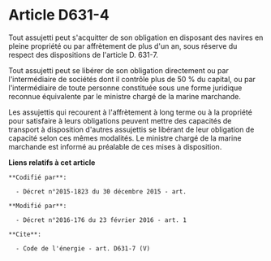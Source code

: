 # Article D631-4

Tout assujetti peut s'acquitter de son obligation en disposant des navires en pleine propriété ou par affrètement de plus
d'un an, sous réserve du respect des dispositions de l'article D. 631-7. 

Tout assujetti peut se libérer de son obligation directement ou par l'intermédiaire de sociétés dont il contrôle plus de 50 %
du capital, ou par l'intermédiaire de toute personne constituée sous une forme juridique reconnue équivalente par le ministre
chargé de la marine marchande. 

Les assujettis qui recourent à l'affrètement à long terme ou à la propriété pour satisfaire à leurs obligations peuvent
mettre des capacités de transport à disposition d'autres assujettis se libérant de leur obligation de capacité selon ces
mêmes modalités. Le ministre chargé de la marine marchande est informé au préalable de ces mises à disposition.

**Liens relatifs à cet article**

	**Codifié par**:

	  - Décret n°2015-1823 du 30 décembre 2015 - art.

	**Modifié par**:

	  - Décret n°2016-176 du 23 février 2016 - art. 1

	**Cite**:

	  - Code de l'énergie - art. D631-7 (V)
